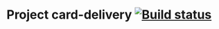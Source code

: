 # Project card-delivery  [![Build status](https://ci.appveyor.com/api/projects/status/b24s2gieypw4uh1i/branch/master?svg=true)](https://ci.appveyor.com/project/OlgaLetkova/card-delivery/branch/master)